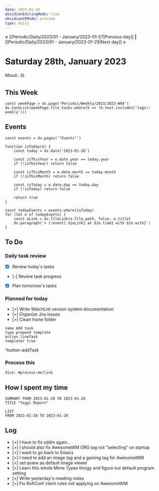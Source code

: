 ```yaml
---
date: 2023-01-28
obsidianEditingMode: live
obsidianUIMode: preview
type: daily
---
```


**<** [[Periodic/Daily/2023/01 - January/2023-01-27|Previous day]] **|** [[Periodic/Daily/2023/01 - January/2023-01-29|Next day]] **>**

# Saturday 28th, January 2023

Mood:: 🟡

## This Week

```dataviewjs
const weekPage = dv.page('Periodic/Weekly/2023/2023-W04')
dv.taskList(weekPage.file.tasks.where(b => !b.text.includes('tags:: weekly')))
```

## Events

```dataviewjs
const events = dv.pages('"Events"')

function isToday(e) {
	const today = dv.date('2023-01-28')
	
	const isThisYear = e.date.year == today.year
	if (!isThisYear) return false

	const isThisMonth = e.date.month == today.month
	if (!isThisMonth) return false

	const isToday = e.date.day == today.day
	if (!isToday) return false

	return true
}

const todayEvents = events.where(isToday)
for (let e of todayEvents) {
	const eLink = dv.fileLink(e.file.path, false, e.title)
	dv.paragraph(`> [!event] ${eLink} at ${e.time} with ${e.with}`)
}
```

## To Do

### Daily task review
- [x] Review today's tasks
- [-] Review task progress
- [x] Plan tomorrow's tasks

### Planned for today

- [>] Write WatchList version system documentation
- [>] Organize Jira Issues
- [>] Clean home folder
```button
name Add task
type prepend template
action lineTask
templater true
```
^button-addTask

### Process this
`dice: #process-me|link`

## How I spent my time

```toggl
SUMMARY FROM 2023-01-28 TO 2023-01-28
TITLE "Toggl Report"
```

```toggl
LIST
FROM 2023-01-28 TO 2023-01-28
```

## Log
- [>] I have to fix sddm again...
- [>] I should also fix AwesomeWM ORG tag not "selecting" on startup
- [>] I want to go back to Emacs
- [>] I need to add an image tag and a gaming tag for AwesomeWM
- [>] set qview as default image viewer
- [>] Learn this whole Mime Types thingy and figure out default program setting
- [>] Write yesterday's meeting notes
- [>] Fix RofiConf client rules not applying on AwesomeWM
